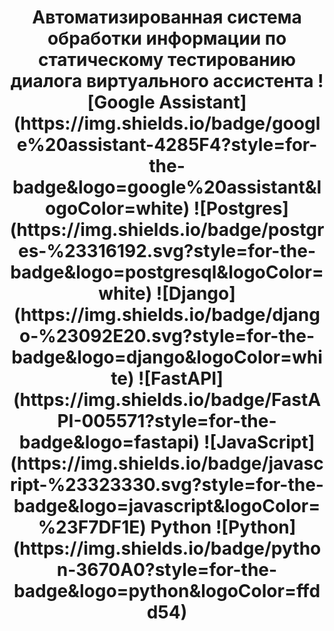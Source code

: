 <h1 align="center">Автоматизированная система обработки информации по статическому тестированию диалога виртуального ассистента
![Google Assistant](https://img.shields.io/badge/google%20assistant-4285F4?style=for-the-badge&logo=google%20assistant&logoColor=white)
![Postgres](https://img.shields.io/badge/postgres-%23316192.svg?style=for-the-badge&logo=postgresql&logoColor=white) ![Django](https://img.shields.io/badge/django-%23092E20.svg?style=for-the-badge&logo=django&logoColor=white) ![FastAPI](https://img.shields.io/badge/FastAPI-005571?style=for-the-badge&logo=fastapi) ![JavaScript](https://img.shields.io/badge/javascript-%23323330.svg?style=for-the-badge&logo=javascript&logoColor=%23F7DF1E) Python	![Python](https://img.shields.io/badge/python-3670A0?style=for-the-badge&logo=python&logoColor=ffdd54)

